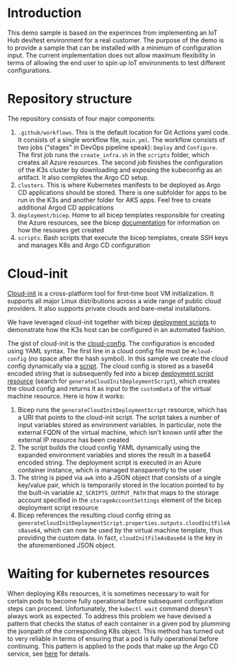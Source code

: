 # Introduction
This demo sample is based on the experinces from implementing an IoT Hub dev/test environment for a real customer.  The purpose of the demo is to provide a sample that can be installed with a minimum of configuration input.  The current implementation does not allow maximum flexibility in terms of allowing the end user to spin up IoT environments to test different configurations.  

# Repository structure
The repository consists of four major components:
1.  `.github/workflows`.  This is the default location for Git Actions yaml code.  It consists of a single workflow file, `main.yml`.  The workflow consists of two jobs ("stages" in DevOps pipeline speak): `Deploy` and `Configure`.  The first job runs the `create_infra.sh` in the `scripts` folder, which creates all Azure resources.  The second job finishes the configuration of the K3s cluster by downloading and exposing the kubeconfig as an artifact.  It also completes the Argo CD setup.
2. `clusters`.  This is where Kubernetes manifests to be deployed as Argo CD applications should be stored.  There is one subfolder for apps to be run in the K3s and another folder for AKS apps.  Feel free to create additional Argod CD applications
3. `deployment/bicep`.  Home to all bicep templates responsible for creating the Azure resources, see the bicep [documentation](https://docs.microsoft.com/en-us/azure/azure-resource-manager/bicep/overview) for information on how the resoures get created
4. `scripts`.  Bash scripts that execute the bicep templates, create SSH keys and manages K8s and Argo CD configuration

# Cloud-init
[Cloud-init](https://cloudinit.readthedocs.io/en/latest/) is a cross-platform tool for first-time boot VM initialization.  It supports all major Linux distributions across a wide range of public cloud providers.  It also supports private clouds and bare-metal installations.

We have leveraged cloud-init together with bicep [deployment scripts](https://docs.microsoft.com/en-us/azure/azure-resource-manager/bicep/deployment-script-bicep) to demonstrate how the K3s host can be configured in an automated fashion.

The gist of cloud-init is the [cloud-config](https://cloudinit.readthedocs.io/en/latest/topics/examples.html).  The configuration is encoded using YAML syntax.  The first line in a cloud config file must be `#cloud-config` (no space after the hash symbol).  In this sample we create the cloud config dynamically via a [script](/deployment/bicep/modules/create_cloud_init_input_string_bicep).  The cloud config is stored as a base64 encoded string that is subsequently fed into a bicep [deployment script resource](../deployment/bicep/modules/vm-infra.bicep) (search for `generateCloudInitDeploymentScript`), which creates the cloud config and returns it as input to the `customData` of the virtual machine resource.  Here is how it works:

1.  Bicep runs the `generateCloudInitDeploymentScript` resource, which has a URI that points to the cloud-init script.  The script takes a number of input variables stored as environment variables.  In particular, note the external FQDN of the virtual machine, which isn't known until after the external IP resource has been created
2.  The script builds the cloud config YAML dynamically using the expanded environment variables and stores the result in a base64 encoded string.  The deployment script is executed in an Azure container instance, which is managed transparently to the user
3.  The string is piped via `awk` into a JSON object that consists of a single key/value pair, which is temporarily stored in the location pointed to by the built-in variable `AZ_SCRIPTS_OUTPUT_PATH` that maps to the storage account specified in the `storageAccountSettings` element of the bicep deployment script resource
4.  Bicep references the resulting cloud config string as `generateCloudInitDeploymentScript.properties.outputs.cloudInitFileAsBase64`, which can now be used by the virtual machine template, thus providing the custom data.  In fact, `cloudInitFileAsBase64` is the key in the aforementioned JSON object.

# Waiting for kubernetes resources
When deploying K8s resources, it is sometimes necessary to wait for certain pods to become fully operational before subsequent configuration steps can proceed.  Unfortunately, the `kubectl wait` command doesn't always work as expected.  To address this problem we have devised a pattern that checks the status of each container in a given pod by plumming the jsonpath of the corresponding K8s object.  This method has turned out to very reliable in terms of ensuring that a pod is fully operational before continuing.  This pattern is applied to the pods that make up the Argo CD service, see [here](../scripts/configure_argocd.sh) for details.
